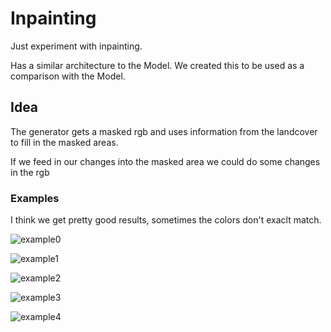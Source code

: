 # Inpainting

Just experiment with inpainting.

Has a similar architecture to the Model. We created this to be used as a comparison with the Model.

## Idea

The generator gets a masked rgb and uses information from the landcover to fill in the masked areas.

If we feed in our changes into the masked area we could do some changes in the rgb

### Examples

I think we get pretty good results, sometimes the colors don't exaclt match.

![example0](images/epoch_0_0.png)

![example1](images/epoch_0_1.png)

![example2](images/epoch_0_2.png)

![example3](images/epoch_0_3.png)

![example4](images/epoch_0_4.png)
